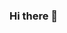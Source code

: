 ### Hi there 👋

<!--
**AndreSuckow/AndreSuckow** is a ✨ _special_ ✨ repository because its `README.md` (this file) appears on your GitHub profile.

I'm Laura Grassi, a passionate software developer and tech enthusiast. I currently work as a Senior Software Developer at XTEAM.
With over 8 years of experience in the field, I've had the opportunity to work on various exciting projects and explore different technologies.

🚀 Expertise
My primary focus is on frontend development, where I specialize in building interactive and user-friendly web applications. I have extensive knowledge of HTML, CSS, JavaScript and Typescript, and I'm proficient in popular frameworks and libraries such as React and VUE.
I love working on the frontend because it allows me to combine my creativity with problem-solving skills to deliver exceptional user experiences.

💻 Tech Stack
JavaScript TypeScript HTML5 CSS3 React Vue.js Next JS NuxtJS SASS Less MUI Styled Components Vuetify Threejs Jira Notion Trello Postman Babel

🌐 Socials:
Instagram LinkedIn TikTok Twitter

📊 GitHub Stats:
 







Here are some ideas to get you started:

- 🔭 I’m currently working on ...
- 🌱 I’m currently learning ...
- 👯 I’m looking to collaborate on ...
- 🤔 I’m looking for help with ...
- 💬 Ask me about ...
- 📫 How to reach me: ...
- 😄 Pronouns: ...
- ⚡ Fun fact: ...
-->
